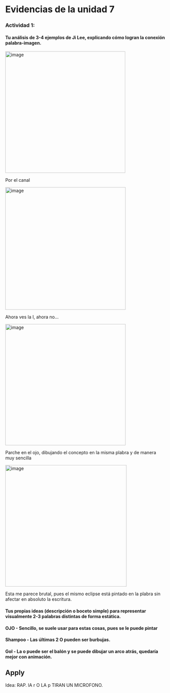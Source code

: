 # Evidencias de la unidad 7

### Actividad 1:

#### Tu análisis de 3-4 ejemplos de Ji Lee, explicando cómo logran la conexión palabra-imagen.
<img width="378" height="382" alt="image" src="https://github.com/user-attachments/assets/befc237d-03f8-4cc0-8902-2cddea2c4d0e" />

Por el canal

<img width="379" height="385" alt="image" src="https://github.com/user-attachments/assets/a38b9b26-575a-4d9b-adc8-d57be704513e" />

Ahora  ves la I, ahora no...

<img width="379" height="381" alt="image" src="https://github.com/user-attachments/assets/050238ea-1855-4e78-aba7-a17a6c97c5a8" />

Parche en el ojo, dibujando el concepto en la misma plabra y de manera muy sencilla


<img width="382" height="382" alt="image" src="https://github.com/user-attachments/assets/e4946a74-541a-42ff-9a33-337c2a5371b3" />

Esta me parece brutal, pues el mismo eclipse está pintado en la plabra sin afectar en absoluto la escritura.

#### Tus propias ideas (descripción o boceto simple) para representar visualmente 2-3 palabras distintas de forma estática.

#### OJO - Sencillo, se suele usar para estas cosas, pues se le puede pintar 

#### Shampoo - Las últimas 2 O pueden ser burbujas.

#### Gol - La o puede ser el balón y se puede dibujar un arco atrás, quedaría mejor con animación.



## Apply
Idea: RAP. lA r O LA p TIRAN UN MICROFONO.
